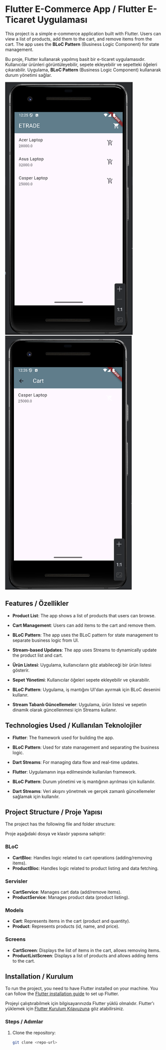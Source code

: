 # Flutter E-Commerce App / Flutter E-Ticaret Uygulaması

This project is a simple e-commerce application built with Flutter. Users can view a list of products, add them to the cart, and remove items from the cart. The app uses the **BLoC Pattern** (Business Logic Component) for state management.

Bu proje, Flutter kullanarak yapılmış basit bir e-ticaret uygulamasıdır. Kullanıcılar ürünleri görüntüleyebilir, sepete ekleyebilir ve sepetteki öğeleri çıkarabilir. Uygulama, **BLoC Pattern** (Business Logic Component) kullanarak durum yönetimi sağlar.

![product_list](https://github.com/yusufitmis/flutter-etrade-product-cart-management/blob/main/product_list.PNG)
![cart](https://github.com/yusufitmis/flutter-etrade-product-cart-management/blob/main/cart.PNG)


## Features / Özellikler

- **Product List**: The app shows a list of products that users can browse.
- **Cart Management**: Users can add items to the cart and remove them.
- **BLoC Pattern**: The app uses the BLoC pattern for state management to separate business logic from UI.
- **Stream-based Updates**: The app uses Streams to dynamically update the product list and cart.

- **Ürün Listesi**: Uygulama, kullanıcıların göz atabileceği bir ürün listesi gösterir.
- **Sepet Yönetimi**: Kullanıcılar öğeleri sepete ekleyebilir ve çıkarabilir.
- **BLoC Pattern**: Uygulama, iş mantığını UI'dan ayırmak için BLoC desenini kullanır.
- **Stream Tabanlı Güncellemeler**: Uygulama, ürün listesi ve sepetin dinamik olarak güncellenmesi için Streams kullanır.

## Technologies Used / Kullanılan Teknolojiler

- **Flutter**: The framework used for building the app.
- **BLoC Pattern**: Used for state management and separating the business logic.
- **Dart Streams**: For managing data flow and real-time updates.

- **Flutter**: Uygulamanın inşa edilmesinde kullanılan framework.
- **BLoC Pattern**: Durum yönetimi ve iş mantığının ayrılması için kullanılır.
- **Dart Streams**: Veri akışını yönetmek ve gerçek zamanlı güncellemeler sağlamak için kullanılır.

## Project Structure / Proje Yapısı

The project has the following file and folder structure:

Proje aşağıdaki dosya ve klasör yapısına sahiptir: 


### BLoC

- **CartBloc**: Handles logic related to cart operations (adding/removing items).
- **ProductBloc**: Handles logic related to product listing and data fetching.

### Servisler

- **CartService**: Manages cart data (add/remove items).
- **ProductService**: Manages product data (product listing).

### Models

- **Cart**: Represents items in the cart (product and quantity).
- **Product**: Represents products (id, name, and price).

### Screens

- **CartScreen**: Displays the list of items in the cart, allows removing items.
- **ProductListScreen**: Displays a list of products and allows adding items to the cart.

## Installation / Kurulum

To run the project, you need to have Flutter installed on your machine. You can follow the [Flutter installation guide](https://flutter.dev/docs/get-started/install) to set up Flutter.

Projeyi çalıştırabilmek için bilgisayarınızda Flutter yüklü olmalıdır. Flutter'ı yüklemek için [Flutter Kurulum Kılavuzuna](https://flutter.dev/docs/get-started/install) göz atabilirsiniz.

### Steps / Adımlar

1. Clone the repository:
   ```bash
   git clone <repo-url>


